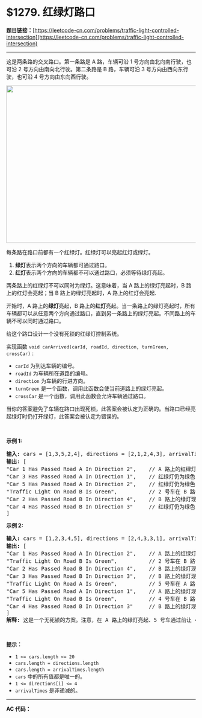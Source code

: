 # $1279. 红绿灯路口

**题目链接：**[https://leetcode-cn.com/problems/traffic-light-controlled-intersection](https://leetcode-cn.com/problems/traffic-light-controlled-intersection)

---

<div class="content__1Y2H">
 <div class="notranslate">
  <p>这是两条路的交叉路口。第一条路是 A 路，车辆可沿&nbsp;1 号方向由北向南行驶，也可沿&nbsp;2 号方向由南向北行驶。第二条路是 B 路，车辆可沿&nbsp;3 号方向由西向东行驶，也可沿 4 号方向由东向西行驶。</p> 
  <p><img style="height:417px; width:600px" src="/uploads/2019/11/11/exp.png" alt=""></p> 
  <p>每条路在路口前都有一个红绿灯。红绿灯可以亮起红灯或绿灯。</p> 
  <ol> 
   <li><strong>绿灯</strong>表示两个方向的车辆都可通过路口。</li> 
   <li><strong>红灯</strong>表示两个方向的车辆都不可以通过路口，必须等待绿灯亮起。</li> 
  </ol> 
  <p>两条路上的红绿灯不可以同时为绿灯。这意味着，当 A 路上的绿灯亮起时，B 路上的红灯会亮起；当 B&nbsp;路上的绿灯亮起时，A&nbsp;路上的红灯会亮起.</p> 
  <p>开始时，A 路上的<strong>绿灯</strong>亮起，B 路上的<strong>红灯</strong>亮起。当一条路上的绿灯亮起时，所有车辆都可以从任意两个方向通过路口，直到另一条路上的绿灯亮起。不同路上的车辆不可以同时通过路口。</p> 
  <p>给这个路口设计一个没有死锁的红绿灯控制系统。</p> 
  <p>实现函数&nbsp;<code>void carArrived(carId, roadId, direction, turnGreen, crossCar)</code>&nbsp;:</p> 
  <ul> 
   <li><code>carId</code>&nbsp;为到达车辆的编号。</li> 
   <li><code>roadId</code>&nbsp;为车辆所在道路的编号。</li> 
   <li><code>direction</code>&nbsp;为车辆的行进方向。</li> 
   <li><code>turnGreen</code>&nbsp;是一个函数，调用此函数会使当前道路上的绿灯亮起。</li> 
   <li><code>crossCar</code>&nbsp;是一个函数，调用此函数会允许车辆通过路口。</li> 
  </ul> 
  <p>当你的答案避免了车辆在路口出现死锁，此答案会被认定为正确的。当路口已经亮起绿灯时仍打开绿灯，此答案会被认定为错误的。</p> 
  <p>&nbsp;</p> 
  <p><strong>示例 1:</strong></p> 
  <pre class="language-text"><strong>输入:</strong> cars = [1,3,5,2,4], directions = [2,1,2,4,3], arrivalTimes = [10,20,30,40,50]
<strong>输出:</strong> [
"Car 1 Has Passed Road A In Direction 2",    // A 路上的红绿灯为绿色，1 号车可通过路口。
"Car 3 Has Passed Road A In Direction 1",    // 红绿灯仍为绿色，3 号车通过路口。
"Car 5 Has Passed Road A In Direction 2",    // 红绿灯仍为绿色，5 号车通过路口。
"Traffic Light On Road B Is Green",          // 2 号车在 B 路请求绿灯。
"Car 2 Has Passed Road B In Direction 4",    // B 路上的绿灯现已亮起，2 号车通过路口。
"Car 4 Has Passed Road B In Direction 3"     // 红绿灯仍为绿色，4 号车通过路口。
]
</pre> 
  <p><strong>示例 2:</strong></p> 
  <pre class="language-text"><strong>输入:</strong> cars = [1,2,3,4,5], directions = [2,4,3,3,1], arrivalTimes = [10,20,30,40,40]
<strong>输出:</strong> [
"Car 1 Has Passed Road A In Direction 2",    // A 路上的红绿灯为绿色，1 号车可通过路口。
"Traffic Light On Road B Is Green",          // 2 号车在 B 路请求绿灯。
"Car 2 Has Passed Road B In Direction 4",    // B 路上的绿灯现已亮起，2 号车通过路口。
"Car 3 Has Passed Road B In Direction 3",    // B 路上的绿灯现已亮起，3 号车通过路口。
"Traffic Light On Road A Is Green",          // 5 号车在 A 路请求绿灯。
"Car 5 Has Passed Road A In Direction 1",    // A 路上的绿灯现已亮起，5 号车通过路口。
"Traffic Light On Road B Is Green",          // 4 号车在 B 路请求绿灯。4 号车在路口等灯，直到 5 号车通过路口，B 路的绿灯亮起。
"Car 4 Has Passed Road B In Direction 3"     // B 路上的绿灯现已亮起，4 号车通过路口。
]
<strong>解释:</strong> 这是一个无死锁的方案。注意，在 A 路上的绿灯亮起、5 号车通过前让 4 号车通过，也是一个<strong>正确</strong>且<strong>可</strong><strong>被接受</strong>的方案。
</pre> 
  <p>&nbsp;</p> 
  <p><strong>提示：</strong></p> 
  <ul> 
   <li><code>1 &lt;= cars.length &lt;= 20</code></li> 
   <li><code>cars.length = directions.length</code></li> 
   <li><code>cars.length = arrivalTimes.length</code></li> 
   <li><code>cars</code>&nbsp;中的所有值都是唯一的。</li> 
   <li><code>1 &lt;= directions[i] &lt;= 4</code></li> 
   <li><code>arrivalTimes</code> 是非递减的。</li> 
  </ul> 
 </div>
</div>

---

**AC 代码：**

```java

```